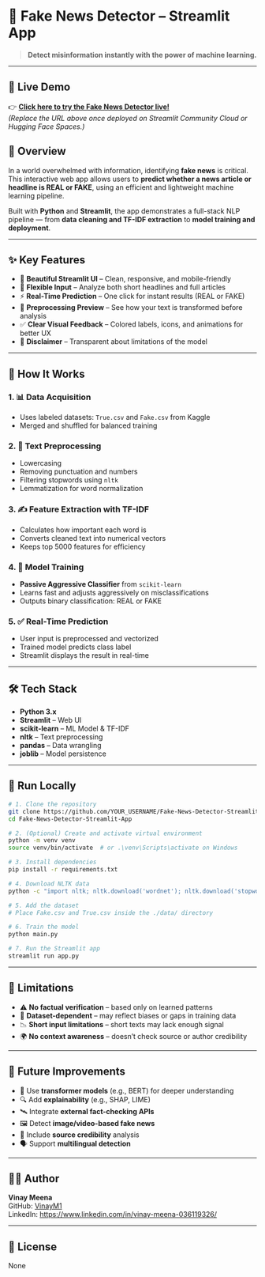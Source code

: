 # 📰 Fake News Detector – Streamlit App

> **Detect misinformation instantly with the power of machine learning.**

---

## 🚀 Live Demo

👉 [**Click here to try the Fake News Detector live!**]((https://vm-fake-news-detector.streamlit.app/))  
*(Replace the URL above once deployed on Streamlit Community Cloud or Hugging Face Spaces.)*


## 📖 Overview

In a world overwhelmed with information, identifying **fake news** is critical. This interactive web app allows users to **predict whether a news article or headline is REAL or FAKE**, using an efficient and lightweight machine learning pipeline.

Built with **Python** and **Streamlit**, the app demonstrates a full-stack NLP pipeline — from **data cleaning and TF-IDF extraction** to **model training and deployment**.

---

## ✨ Key Features

- 🎨 **Beautiful Streamlit UI** – Clean, responsive, and mobile-friendly
- 📝 **Flexible Input** – Analyze both short headlines and full articles
- ⚡ **Real-Time Prediction** – One click for instant results (REAL or FAKE)
- 🧹 **Preprocessing Preview** – See how your text is transformed before analysis
- ✅ **Clear Visual Feedback** – Colored labels, icons, and animations for better UX
- 📢 **Disclaimer** – Transparent about limitations of the model

---

## 🧠 How It Works

### 1. 📊 **Data Acquisition**
- Uses labeled datasets: `True.csv` and `Fake.csv` from Kaggle  
- Merged and shuffled for balanced training

### 2. 🧼 **Text Preprocessing**
- Lowercasing  
- Removing punctuation and numbers  
- Filtering stopwords using `nltk`  
- Lemmatization for word normalization

### 3. ✍️ **Feature Extraction with TF-IDF**
- Calculates how important each word is  
- Converts cleaned text into numerical vectors  
- Keeps top 5000 features for efficiency

### 4. 🤖 **Model Training**
- **Passive Aggressive Classifier** from `scikit-learn`
- Learns fast and adjusts aggressively on misclassifications
- Outputs binary classification: REAL or FAKE

### 5. ✅ **Real-Time Prediction**
- User input is preprocessed and vectorized  
- Trained model predicts class label  
- Streamlit displays the result in real-time

---

## 🛠️ Tech Stack

- **Python 3.x**
- **Streamlit** – Web UI
- **scikit-learn** – ML Model & TF-IDF
- **nltk** – Text preprocessing
- **pandas** – Data wrangling
- **joblib** – Model persistence

---

## 🧪 Run Locally

```bash
# 1. Clone the repository
git clone https://github.com/YOUR_USERNAME/Fake-News-Detector-Streamlit-App.git
cd Fake-News-Detector-Streamlit-App

# 2. (Optional) Create and activate virtual environment
python -m venv venv
source venv/bin/activate  # or .\venv\Scripts\activate on Windows

# 3. Install dependencies
pip install -r requirements.txt

# 4. Download NLTK data
python -c "import nltk; nltk.download('wordnet'); nltk.download('stopwords')"

# 5. Add the dataset
# Place Fake.csv and True.csv inside the ./data/ directory

# 6. Train the model
python main.py

# 7. Run the Streamlit app
streamlit run app.py
```

---

## 🚧 Limitations

- ⚠️ **No factual verification** – based only on learned patterns
- 🧩 **Dataset-dependent** – may reflect biases or gaps in training data
- 📉 **Short input limitations** – short texts may lack enough signal
- 🌍 **No context awareness** – doesn’t check source or author credibility

---

## 🔮 Future Improvements

- 🧠 Use **transformer models** (e.g., BERT) for deeper understanding  
- 🔍 Add **explainability** (e.g., SHAP, LIME)  
- 🛰️ Integrate **external fact-checking APIs**  
- 🖼️ Detect **image/video-based fake news**  
- 🧵 Include **source credibility** analysis  
- 🗣️ Support **multilingual detection**

---

## 👨‍💻 Author

**Vinay Meena**  
GitHub: [VinayM1](https://github.com/VinayM1)  
LinkedIn: https://www.linkedin.com/in/vinay-meena-036119326/

---

## 📄 License

None
